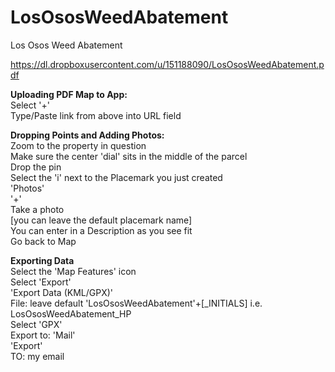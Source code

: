 LosOsosWeedAbatement
====================

Los Osos Weed Abatement



https://dl.dropboxusercontent.com/u/151188090/LosOsosWeedAbatement.pdf






<b>Uploading PDF Map to App:</b>
<br>Select '+' 
<br>Type/Paste link from above into URL field


<b>Dropping Points and Adding Photos:</b>
<br>Zoom to the property in question 
<br>Make sure the center 'dial' sits in the middle of the parcel
<br>Drop the pin
<br>Select the 'i' next to the Placemark you just created
<br>'Photos'
<br>'+'
<br>Take a photo
<br>[you can leave the default placemark name]
<br>You can enter in a Description as you see fit
<br>Go back to Map


<b>Exporting Data</b>
<br>Select the 'Map Features' icon 
<br>Select 'Export'
<br>'Export Data (KML/GPX)'
<br>File: leave default 'LosOsosWeedAbatement'+[_INITIALS]
  <rb>i.e. LosOsosWeedAbatement_HP
<br>Select 'GPX'
<br>Export to: 'Mail'
<br>'Export'
<br> TO: my email
